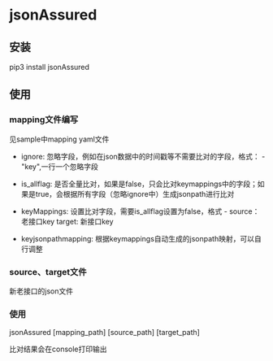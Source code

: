 # jsonAssured

## 安装
pip3 install jsonAssured

## 使用
### mapping文件编写
见sample中mapping yaml文件

- ignore: 忽略字段，例如在json数据中的时间戳等不需要比对的字段，格式： - "key",一行一个忽略字段

- is_allflag: 是否全量比对，如果是false，只会比对keymappings中的字段；如果是true，会根据所有字段（忽略ignore中）生成jsonpath进行比对

- keyMappings: 设置比对字段，需要is_allflag设置为false，格式 - source：老接口key target: 新接口key

- keyjsonpathmapping: 根据keymappings自动生成的jsonpath映射，可以自行调整

### source、target文件
新老接口的json文件

### 使用
jsonAssured [mapping_path] [source_path] [target_path]

比对结果会在console打印输出

